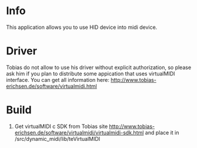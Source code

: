 # Info
This application allows you to use HID device into midi device.

# Driver
Tobias do not allow to use his driver without explicit authorization, so please ask him if you plan to 
distribute some appication that uses virtualMIDI interface. You can get all information here: 
http://www.tobias-erichsen.de/software/virtualmidi.html

# Build
1. Get virtualMIDI c SDK from Tobias site http://www.tobias-erichsen.de/software/virtualmidi/virtualmidi-sdk.html and place it in /src/dynamic_midi/lib/teVirtualMIDI